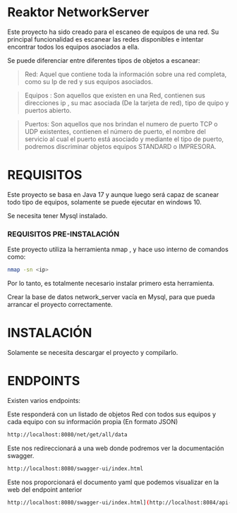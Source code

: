 # Reaktor NetworkServer
Este proyecto ha sido creado para el escaneo de equipos de una red.
Su principal funcionalidad es escanear las redes disponibles e intentar encontrar todos los equipos asociados a ella.

Se puede diferenciar entre diferentes tipos de objetos a escanear:
> Red: Aquel que contiene toda la información sobre una red completa, como su Ip de red y sus equipos asociados.

> Equipos : Son aquellos que existen en una Red, contienen sus direcciones ip , su mac asociada (De la tarjeta de red), tipo de quipo y puertos abierto.

> Puertos: Son aquellos que nos brindan el numero de puerto TCP o UDP existentes, contienen el número de puerto, el nombre del servicio al cual el puerto está asociado y mediante el tipo de puerto, podremos discriminar objetos equipos STANDARD o IMPRESORA.

# REQUISITOS
Este proyecto se basa en Java 17 y aunque luego será capaz de scanear todo tipo de equipos, solamente se puede ejecutar en windows 10.

Se necesita tener Mysql instalado.

### REQUISITOS PRE-INSTALACIÓN
Este proyecto utiliza la herramienta nmap , y hace uso interno de comandos como:
```bash
nmap -sn <ip>
```
Por lo tanto, es totalmente necesario instalar primero esta herramienta.

Crear la base de datos network_server vacía en Mysql, para que pueda arrancar el proyecto correctamente.

# INSTALACIÓN
Solamente se necesita descargar el proyecto y compilarlo.

# ENDPOINTS
Existen varios endpoints:

Este responderá con un listado de objetos Red con todos sus equipos y cada equipo con su información propia (En formato JSON)
```bash
http://localhost:8080/net/get/all/data
```

Este nos redireccionará a una web donde podremos ver la documentación swagger.
```bash
http://localhost:8080/swagger-ui/index.html
```
Este nos proporcionará el documento yaml que podemos visualizar en la web del endpoint anterior
```bash
http://localhost:8080/swagger-ui/index.html](http://localhost:8084/api-docs.yaml
```

